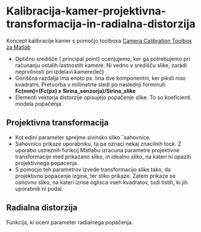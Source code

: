 # Kalibracija-kamer-projektivna-transformacija-in-radialna-distorzija
Koncept kalibracije kamer s pomočjo toolboxa [Camera Calibration Toolbox za Matlab](http://www.vision.caltech.edu/bouguetj/calib_doc/)<br>
* Optično središče ( principal point) ocenjujemo, ker ga potrebujemo pri računanju ostalih lastnostih kamere. Ni vedno v središču slike, zaradi neprvilnosti pri izdelavi kamere(leč)<br>
* Goriščna razdalja ima enoto px. Ima dve komponentni, ker piksli niso kvadratni. Pretvorba v milimetrte sledi po naslednji formmuli:<br>**Fc(mm)=(Fc(px) x Sirina_senzorja)/Sirina_slike** <br>
* Elementi vektorja distorzije opisujejo popačenje slike. To so koeficienti modela popačenja
## Projektivna transformacija
* Kot edini parameter sprejme sivinsko sliko ˇsahovnice.
* Sahovnico prikaze uporabniku, ta pa oznaci nekaj znacilnih tock.
Z uporabo ustreznih funkcij Matlabu izracuna parametre projektivne transformacije
med prikazano sliko, in idealno sliko, na kateri ni opaziti projektivnega popacenja.
* S pomocjo teh parametrov izvede transformacijo slike tako, da projektivno popacenje izgine,
ter sliko prikaze. Zatem prikaze se osnovno sliko, na kateri izrise oglisca vseh kvadratov, tudi
tistih, ki jih uporabnik ni podal.
## Radialna distorzija
Funkcija, ki oceni parameter radialnega popačenja.

